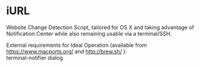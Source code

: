 iURL
====

Website Change Detection Script, tailored for OS X and taking advantage of Notification Center while also remaining usable via a terminal/SSH.

External requirements for Ideal Operation (available from https://www.macports.org/ and http://brew.sh/ ):  
terminal-notifier
dialog
